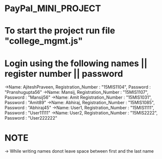 # PayPal_MINI_PROJECT

# To start the project run file "college_mgmt.js"
# Login using the following names || register number || password
->Name: AjiteshPraveen,  Registration_Number : "15MIS1104", Password : "Pranshugupta56" 
->Name: Mansij, Registration_Number : "15MIS1107", Password : "Mansij56"
->Name: Amit Registration_Number : "15MIS1031", Password : "Amit89"
->Name: Abhiraj, Registration_Number : "15MIS1085", Password : "Abhiraj45"
->Name: User1, Registration_Number : "15MIS1111", Password : "User11111"
->Name: User2, Registration_Number : "15MIS2222", Password : "User222222"
# NOTE
-> While writing names donot leave space between first and the last name

